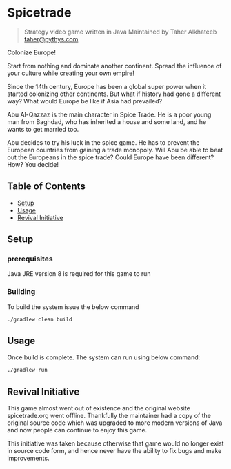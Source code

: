 # Spicetrade

> Strategy video game written in Java
> Maintained by Taher Alkhateeb <taher@pythys.com>

Colonize Europe!

Start from nothing and dominate another continent.
Spread the influence of your culture while creating your own empire!

Since the 14th century, Europe has been a global super power when it
started colonizing other continents. But what if history had gone a
different way? What would Europe be like if Asia had prevailed?

Abu Al-Qazzaz is the main character in Spice Trade. He is a poor young
man from Baghdad, who has inherited a house and some land, and he wants
to get married too.

Abu decides to try his luck in the spice game. He has to prevent the
European countries from gaining a trade monopoly. Will Abu be able to
beat out the Europeans in the spice trade?
Could Europe have been different?
How? You decide!

## Table of Contents

- [Setup](#setup)
- [Usage](#usage)
- [Revival Initiative](#revival-initiative)

## Setup

### prerequisites

Java JRE version 8 is required for this game to run

### Building

To build the system issue the below command

```bash
./gradlew clean build
```

## Usage

Once build is complete. The system can run using below command:

```bash
./gradlew run
```

## Revival Initiative

   This game almost went out of existence and the original website spicetrade.org
   went offline. Thankfully the maintainer had a copy of the original source code
   which was upgraded to more modern versions of Java and now people can continue
   to enjoy this game.

   This initiative was taken because otherwise that game would no longer exist in
   source code form, and hence never have the ability to fix bugs and make
   improvements.
